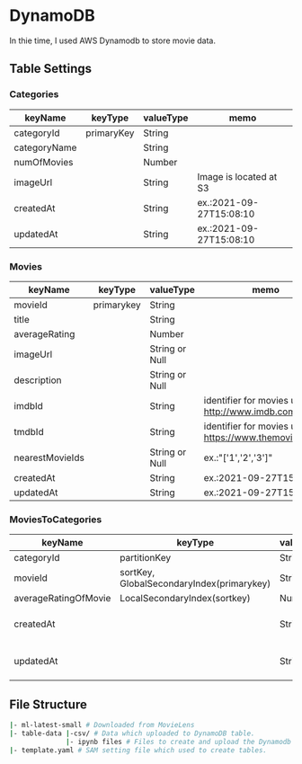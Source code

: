 # DynamoDB
In thie time, I used AWS Dynamodb to store movie data.


## Table Settings

### Categories

| keyName | keyType | valueType | memo |
| --- | --- | --- | --- |
| categoryId | primaryKey | String | |
| categoryName | | String | |
| numOfMovies |  | Number | |
| imageUrl | | String | Image is located at S3  |
| createdAt | | String | ex.:2021-09-27T15:08:10 |
| updatedAt | | String | ex.:2021-09-27T15:08:10 |

### Movies

| keyName | keyType | valueType | memo |
| --- | --- | --- | --- |
| movieId | primarykey | String | |
| title | | String | |
| averageRating | | Number | |
| imageUrl | | String or Null | |
| description | | String or Null | |
| imdbId | | String | identifier for movies used by <http://www.imdb.com>. |
| tmdbId | | String | identifier for movies used by <https://www.themoviedb.org>. |
| nearestMovieIds | | String or Null | ex.:"['1','2','3']" |
| createdAt | | String | ex.:2021-09-27T15:08:10 |
| updatedAt | | String | ex.:2021-09-27T15:08:10 |

### MoviesToCategories
| keyName | keyType | valueType | memo |
| --- | --- | --- | --- |
| categoryId | partitionKey | String | |
| movieId | sortKey, GlobalSecondaryIndex(primarykey) | String | |
| averageRatingOfMovie | LocalSecondaryIndex(sortkey) | Number | |
| createdAt | | String | ex.:2021-09-27T15:08:10 |
| updatedAt | | String | ex.:2021-09-27T15:08:10 |

## File Structure

```bash
|- ml-latest-small # Downloaded from MovieLens
|- table-data |-csv/ # Data which uploaded to DynamoDB table.
              |- ipynb files # Files to create and upload the Dynamodb table data.
|- template.yaml # SAM setting file which used to create tables.
```


